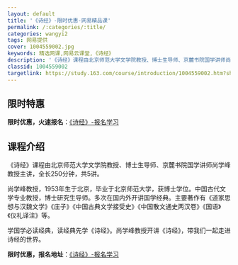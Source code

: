 ```yaml
---
layout: default
title: '《诗经》-限时优惠-网易精品课'
permalink: /:categories/:title/
categories: wangyi2
tags: 网易提供
cover: 1004559002.jpg
keywords: 精选网课,网易云课堂,《诗经》
description: '《诗经》课程由北京师范大学文学院教授、博士生导师、京麓书院国学讲师尚学峰教授主讲，全长250分钟，共5讲。尚学峰教授，1'
classid: 1004559002
targetlink: https://study.163.com/course/introduction/1004559002.htm?share=1&shareId=1025206652&utm_campaign=share&utm_medium=iphoneShare&utm_source=&utm_u=1025206652
---
```


## 限时特惠

**限时优惠，火速报名**：[《诗经》-报名学习](https://study.163.com/course/introduction/1004559002.htm?share=1&shareId=1025206652&utm_campaign=share&utm_medium=iphoneShare&utm_source=&utm_u=1025206652)

## 课程介绍

《诗经》课程由北京师范大学文学院教授、博士生导师、京麓书院国学讲师尚学峰教授主讲，全长250分钟，共5讲。

尚学峰教授，1953年生于北京，毕业于北京师范大学，获博士学位。中国古代文学专业教授，博士研究生导师。多次在国内外开讲国学经典。主要著作有《道家思想与汉魏文学》《庄子》《中国古典文学接受史》《中国散文通史两汉卷》《国语》《仪礼译注》等。

学国学必读经典，读经典先学《诗经》。尚学峰教授开讲《诗经》，带我们一起走进诗经的世界。

**限时优惠，报名地址**：[《诗经》-报名学习](https://study.163.com/course/introduction/1004559002.htm?share=1&shareId=1025206652&utm_campaign=share&utm_medium=iphoneShare&utm_source=&utm_u=1025206652)

